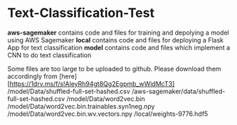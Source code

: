 # Text-Classification-Test
**aws-sagemaker** contains code and files for training and depolying a model using AWS Sagemaker
**local** contains code and files for deploying a Flask App for text classification
**model** contains code and files which implement a CNN to do text classification

Some files are too large to be uploaded to github. Please download them accordingly from [here][https://1drv.ms/f/s!AleyRh94gt8Qg2Egpmb_wWidMcT3]
  /model/Data/shuffled-full-set-hashed.csv
  /aws-sagemaker/data/shuffled-full-set-hashed.csv
  /model/Data/word2vec.bin
  /model/Data/word2vec.bin.trainables.syn1neg.npy
  /model/Data/word2vec.bin.wv.vectors.npy
  /local/weights-9776.hdf5
